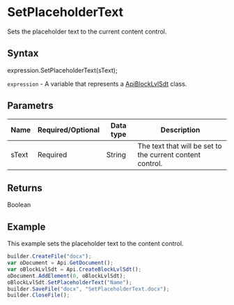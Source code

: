# SetPlaceholderText

Sets the placeholder text to the current content control.

## Syntax

expression.SetPlaceholderText(sText);

`expression` - A variable that represents a [ApiBlockLvlSdt](../ApiBlockLvlSdt.md) class.

## Parametrs

| **Name** | **Required/Optional** | **Data type** | **Description** |
| ------------- | ------------- | ------------- | ------------- |
| sText | Required | String | The text that will be set to the current content control. |

## Returns

Boolean

## Example

This example sets the placeholder text to the content control.

```javascript
builder.CreateFile("docx");
var oDocument = Api.GetDocument();
var oBlockLvlSdt = Api.CreateBlockLvlSdt();
oDocument.AddElement(0, oBlockLvlSdt);
oBlockLvlSdt.SetPlaceholderText("Name");
builder.SaveFile("docx", "SetPlaceholderText.docx");
builder.CloseFile();
```
